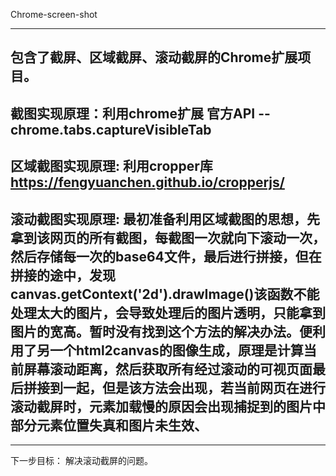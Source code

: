 Chrome-screen-shot

--------------------------------------------------------------------------------------------------
包含了截屏、区域截屏、滚动截屏的Chrome扩展项目。
--------------------------------------------------------------------------------------------------
截图实现原理：利用chrome扩展 官方API --chrome.tabs.captureVisibleTab
--------------------------------------------------------------------------------------------------
区域截图实现原理: 利用cropper库 https://fengyuanchen.github.io/cropperjs/
--------------------------------------------------------------------------------------------------
滚动截图实现原理: 最初准备利用区域截图的思想，先拿到该网页的所有截图，每截图一次就向下滚动一次，然后存储每一次的base64文件，最后进行拼接，但在拼接的途中，发现canvas.getContext('2d').drawImage()该函数不能处理太大的图片，会导致处理后的图片透明，只能拿到图片的宽高。暂时没有找到这个方法的解决办法。便利用了另一个html2canvas的图像生成，原理是计算当前屏幕滚动距离，然后获取所有经过滚动的可视页面最后拼接到一起，但是该方法会出现，若当前网页在进行滚动截屏时，元素加载慢的原因会出现捕捉到的图片中部分元素位置失真和图片未生效、
--------------------------------------------------------------------------------------------------
--------------------------------------------------------------------------------------------------
下一步目标：
解决滚动截屏的问题。


